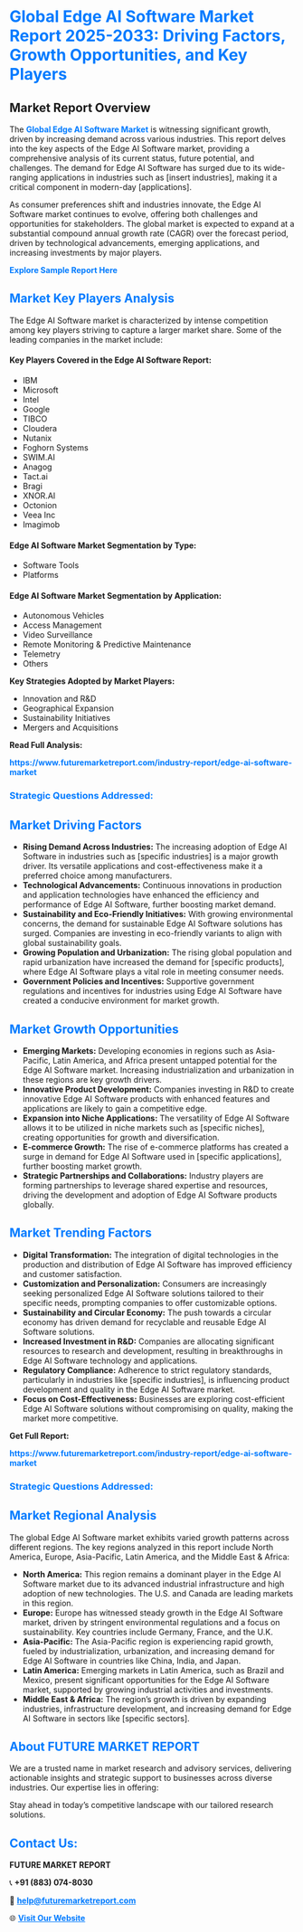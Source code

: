 <h1 style="color: #007BFF;">Global Edge AI Software Market Report 2025-2033: Driving Factors, Growth Opportunities, and Key Players</h1>

<section id="overview">
<h2>Market Report Overview</h2>
<p>The <a href="https://www.futuremarketreport.com/industry-report/edge-ai-software-market" style="color: #007BFF; text-decoration: none;"><strong>Global Edge AI Software Market</strong></a> is witnessing significant growth, driven by increasing demand across various industries. This report delves into the key aspects of the Edge AI Software market, providing a comprehensive analysis of its current status, future potential, and challenges. The demand for Edge AI Software has surged due to its wide-ranging applications in industries such as [insert industries], making it a critical component in modern-day [applications].</p>
<p>As consumer preferences shift and industries innovate, the Edge AI Software market continues to evolve, offering both challenges and opportunities for stakeholders. The global market is expected to expand at a substantial compound annual growth rate (CAGR) over the forecast period, driven by technological advancements, emerging applications, and increasing investments by major players.</p>
</section>

<section id="overview">
<p><a href="https://www.futuremarketreport.com/request-sample/reportId=27111" style="color: #007BFF; text-decoration: none;"><strong>Explore Sample Report Here</strong></a></p>
</section>

<section id="key-players">
<h2 style="color: #007BFF;">Market Key Players Analysis</h2>
<p>The Edge AI Software market is characterized by intense competition among key players striving to capture a larger market share. Some of the leading companies in the market include:</p>
<h4>Key Players Covered in the Edge AI Software Report:</h4>
<ul><li>IBM</li><li>Microsoft</li><li>Intel</li><li>Google</li><li>TIBCO</li><li>Cloudera</li><li>Nutanix</li><li>Foghorn Systems</li><li>SWIM.AI</li><li>Anagog</li><li>Tact.ai</li><li>Bragi</li><li>XNOR.AI</li><li>Octonion</li><li>Veea Inc</li><li>Imagimob</li></ul>
<h4>Edge AI Software Market Segmentation by Type:</h4>
<ul><li>Software Tools</li><li>Platforms</li></ul>

<h4>Edge AI Software Market Segmentation by Application:</h4>
<ul><li>Autonomous Vehicles</li><li>Access Management</li><li>Video Surveillance</li><li>Remote Monitoring &amp; Predictive Maintenance</li><li>Telemetry</li><li>Others</li></ul>
<p><strong>Key Strategies Adopted by Market Players:</strong></p>
<ul>
<li>Innovation and R&D</li>
<li>Geographical Expansion</li>
<li>Sustainability Initiatives</li>
<li>Mergers and Acquisitions</li>
</ul>
</section>

<section>
<p><strong>Read Full Analysis: </strong></p><a href="https://www.futuremarketreport.com/industry-report/edge-ai-software-market" style="color: #007BFF; text-decoration: none;"><strong>https://www.futuremarketreport.com/industry-report/edge-ai-software-market</strong></a>
<h3 style="color: #007BFF;">Strategic Questions Addressed:</h3>
</section>

<section id="driving-factors">
<h2 style="color: #007BFF;">Market Driving Factors</h2>
<ul>
<li><strong>Rising Demand Across Industries:</strong> The increasing adoption of Edge AI Software in industries such as [specific industries] is a major growth driver. Its versatile applications and cost-effectiveness make it a preferred choice among manufacturers.</li>
<li><strong>Technological Advancements:</strong> Continuous innovations in production and application technologies have enhanced the efficiency and performance of Edge AI Software, further boosting market demand.</li>
<li><strong>Sustainability and Eco-Friendly Initiatives:</strong> With growing environmental concerns, the demand for sustainable Edge AI Software solutions has surged. Companies are investing in eco-friendly variants to align with global sustainability goals.</li>
<li><strong>Growing Population and Urbanization:</strong> The rising global population and rapid urbanization have increased the demand for [specific products], where Edge AI Software plays a vital role in meeting consumer needs.</li>
<li><strong>Government Policies and Incentives:</strong> Supportive government regulations and incentives for industries using Edge AI Software have created a conducive environment for market growth.</li>
</ul>
</section>

<section id="growth-opportunities">
<h2 style="color: #007BFF;">Market Growth Opportunities</h2>
<ul>
<li><strong>Emerging Markets:</strong> Developing economies in regions such as Asia-Pacific, Latin America, and Africa present untapped potential for the Edge AI Software market. Increasing industrialization and urbanization in these regions are key growth drivers.</li>
<li><strong>Innovative Product Development:</strong> Companies investing in R&D to create innovative Edge AI Software products with enhanced features and applications are likely to gain a competitive edge.</li>
<li><strong>Expansion into Niche Applications:</strong> The versatility of Edge AI Software allows it to be utilized in niche markets such as [specific niches], creating opportunities for growth and diversification.</li>
<li><strong>E-commerce Growth:</strong> The rise of e-commerce platforms has created a surge in demand for Edge AI Software used in [specific applications], further boosting market growth.</li>
<li><strong>Strategic Partnerships and Collaborations:</strong> Industry players are forming partnerships to leverage shared expertise and resources, driving the development and adoption of Edge AI Software products globally.</li>
</ul>
</section>

<section id="trending-factors">
<h2 style="color: #007BFF;">Market Trending Factors</h2>
<ul>
<li><strong>Digital Transformation:</strong> The integration of digital technologies in the production and distribution of Edge AI Software has improved efficiency and customer satisfaction.</li>
<li><strong>Customization and Personalization:</strong> Consumers are increasingly seeking personalized Edge AI Software solutions tailored to their specific needs, prompting companies to offer customizable options.</li>
<li><strong>Sustainability and Circular Economy:</strong> The push towards a circular economy has driven demand for recyclable and reusable Edge AI Software solutions.</li>
<li><strong>Increased Investment in R&D:</strong> Companies are allocating significant resources to research and development, resulting in breakthroughs in Edge AI Software technology and applications.</li>
<li><strong>Regulatory Compliance:</strong> Adherence to strict regulatory standards, particularly in industries like [specific industries], is influencing product development and quality in the Edge AI Software market.</li>
<li><strong>Focus on Cost-Effectiveness:</strong> Businesses are exploring cost-efficient Edge AI Software solutions without compromising on quality, making the market more competitive.</li>
</ul>
</section>

<section>
<p><strong>Get Full Report: </strong></p><a href="https://www.futuremarketreport.com/industry-report/edge-ai-software-market" style="color: #007BFF; text-decoration: none;"><strong>https://www.futuremarketreport.com/industry-report/edge-ai-software-market</strong></a>
<h3 style="color: #007BFF;">Strategic Questions Addressed:</h3>
</section>


<section id="regional-analysis">
<h2 style="color: #007BFF;">Market Regional Analysis</h2>
<p>The global Edge AI Software market exhibits varied growth patterns across different regions. The key regions analyzed in this report include North America, Europe, Asia-Pacific, Latin America, and the Middle East & Africa:</p>
<ul>
<li><strong>North America:</strong> This region remains a dominant player in the Edge AI Software market due to its advanced industrial infrastructure and high adoption of new technologies. The U.S. and Canada are leading markets in this region.</li>
<li><strong>Europe:</strong> Europe has witnessed steady growth in the Edge AI Software market, driven by stringent environmental regulations and a focus on sustainability. Key countries include Germany, France, and the U.K.</li>
<li><strong>Asia-Pacific:</strong> The Asia-Pacific region is experiencing rapid growth, fueled by industrialization, urbanization, and increasing demand for Edge AI Software in countries like China, India, and Japan.</li>
<li><strong>Latin America:</strong> Emerging markets in Latin America, such as Brazil and Mexico, present significant opportunities for the Edge AI Software market, supported by growing industrial activities and investments.</li>
<li><strong>Middle East & Africa:</strong> The region’s growth is driven by expanding industries, infrastructure development, and increasing demand for Edge AI Software in sectors like [specific sectors].</li>
</ul>
</section>

<footer>
<h2 style="color: #007BFF;">About FUTURE MARKET REPORT</h2>
<p>We are a trusted name in market research and advisory services, delivering actionable insights and strategic support to businesses across diverse industries. Our expertise lies in offering:</p>

<p>Stay ahead in today’s competitive landscape with our tailored research solutions.</p>

<h2 style="color: #007BFF;">Contact Us:</h2>
<p><strong>FUTURE MARKET REPORT</strong></p>
<p>📞 <strong>+91 (883) 074-8030</strong></p>
<p>📧 <strong><a href="mailto:help@futuremarketreport.com" style="color: #007BFF;">help@futuremarketreport.com</a></strong></p>
<p>🌐 <strong><a href="https://www.futuremarketreport.com/" style="color: #007BFF;">Visit Our Website</a></strong></p>
</footer>